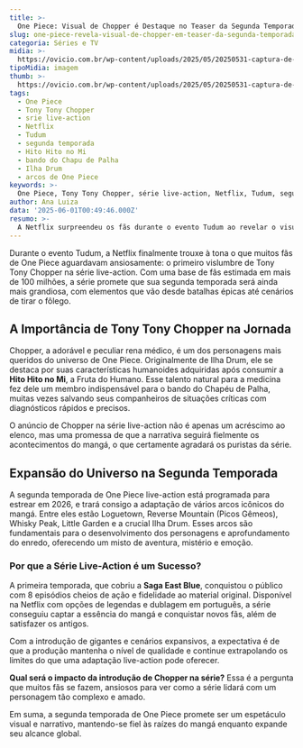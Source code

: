 ```yaml
---
title: >-
  One Piece: Visual de Chopper é Destaque no Teaser da Segunda Temporada da Série Live-Action
slug: one-piece-revela-visual-de-chopper-em-teaser-da-segunda-temporada-da-serie-live-action
categoria: Séries e TV
midia: >-
  https://ovicio.com.br/wp-content/uploads/2025/05/20250531-captura-de-tela-2025-05-31-as-21-49-59.png
tipoMidia: imagem
thumb: >-
  https://ovicio.com.br/wp-content/uploads/2025/05/20250531-captura-de-tela-2025-05-31-as-21-49-59.png
tags:
  - One Piece
  - Tony Tony Chopper
  - srie live-action
  - Netflix
  - Tudum
  - segunda temporada
  - Hito Hito no Mi
  - bando do Chapu de Palha
  - Ilha Drum
  - arcos de One Piece
keywords: >-
  One Piece, Tony Tony Chopper, série live-action, Netflix, Tudum, segunda temporada, Hito Hito no Mi, bando do Chapéu de Palha, Ilha Drum, arcos de One Piece
author: Ana Luiza
data: '2025-06-01T00:49:46.000Z'
resumo: >-
  A Netflix surpreendeu os fãs durante o evento Tudum ao revelar o visual tão aguardado de Tony Tony Chopper na segunda temporada da série live-action de One Piece.
---
```


Durante o evento Tudum, a Netflix finalmente trouxe à tona o que muitos fãs de One Piece aguardavam ansiosamente: o primeiro vislumbre de Tony Tony Chopper na série live-action. Com uma base de fãs estimada em mais de 100 milhões, a série promete que sua segunda temporada será ainda mais grandiosa, com elementos que vão desde batalhas épicas até cenários de tirar o fôlego.

## A Importância de Tony Tony Chopper na Jornada

Chopper, a adorável e peculiar rena médico, é um dos personagens mais queridos do universo de One Piece. Originalmente de Ilha Drum, ele se destaca por suas características humanoides adquiridas após consumir a **Hito Hito no Mi**, a Fruta do Humano. Esse talento natural para a medicina fez dele um membro indispensável para o bando do Chapéu de Palha, muitas vezes salvando seus companheiros de situações críticas com diagnósticos rápidos e precisos.

O anúncio de Chopper na série live-action não é apenas um acréscimo ao elenco, mas uma promessa de que a narrativa seguirá fielmente os acontecimentos do mangá, o que certamente agradará os puristas da série.

## Expansão do Universo na Segunda Temporada

A segunda temporada de One Piece live-action está programada para estrear em 2026, e trará consigo a adaptação de vários arcos icônicos do mangá. Entre eles estão Loguetown, Reverse Mountain (Picos Gêmeos), Whisky Peak, Little Garden e a crucial Ilha Drum. Esses arcos são fundamentais para o desenvolvimento dos personagens e aprofundamento do enredo, oferecendo um misto de aventura, mistério e emoção.

### Por que a Série Live-Action é um Sucesso?

A primeira temporada, que cobriu a **Saga East Blue**, conquistou o público com 8 episódios cheios de ação e fidelidade ao material original. Disponível na Netflix com opções de legendas e dublagem em português, a série conseguiu captar a essência do mangá e conquistar novos fãs, além de satisfazer os antigos.

Com a introdução de gigantes e cenários expansivos, a expectativa é de que a produção mantenha o nível de qualidade e continue extrapolando os limites do que uma adaptação live-action pode oferecer.

**Qual será o impacto da introdução de Chopper na série?** Essa é a pergunta que muitos fãs se fazem, ansiosos para ver como a série lidará com um personagem tão complexo e amado.

Em suma, a segunda temporada de One Piece promete ser um espetáculo visual e narrativo, mantendo-se fiel às raízes do mangá enquanto expande seu alcance global.